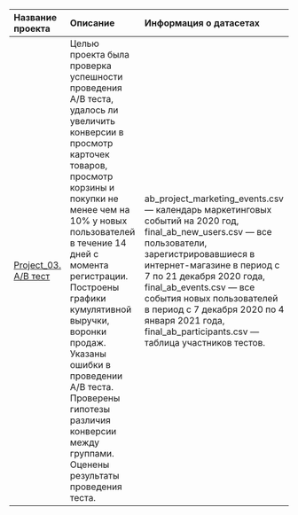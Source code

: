 | Название проекта | Описание | Информация о датасетах | 
| :---------------------- | :---------------------- | :---------------------- |
| [Project_03. A/B тест ](https://github.com/igoryaka/Projects-/tree/main/Project_03.%20A%5CB%20%D1%82%D0%B5%D1%81%D1%82)| Целью проекта была проверка успешности проведения A/B теста, удалось ли увеличить конверсии в просмотр карточек товаров, просмотр корзины и покупки не менее чем на 10% у новых пользователей в течение 14 дней с момента регистрации. Построены графики кумулятивной выручки, воронки продаж. Указаны ошибки в проведении A/B теста. Проверены гипотезы различия конверсии между группами. Оценены результаты проведения теста. | ab_project_marketing_events.csv — календарь маркетинговых событий на 2020 год, final_ab_new_users.csv — все пользователи, зарегистрировавшиеся в интернет-магазине в период с 7 по 21 декабря 2020 года, final_ab_events.csv — все события новых пользователей в период с 7 декабря 2020 по 4 января 2021 года, final_ab_participants.csv — таблица участников тестов. |
